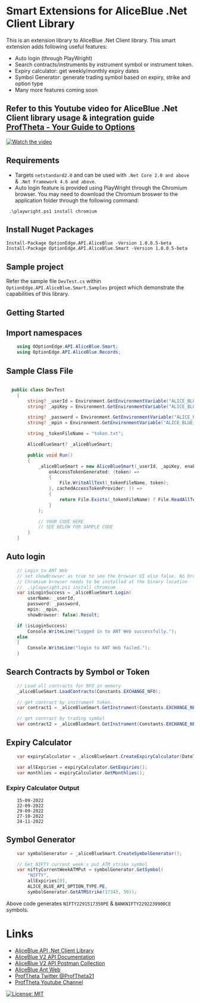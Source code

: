 # Smart Extensions for AliceBlue .Net Client Library 

This is an extension library to AliceBlue .Net Client library. This smart extension adds following useful features:

- Auto login (through PlayWright)
- Search contracts/instruments by instrument symbol or instrument token.
- Expiry calculator: get weekly/monthly expiry dates
- Symbol Generator: generate trading symbol based on expiry, strike and option type
- Many more features coming soon

## Refer to this Youtube video for AliceBlue .Net Client library usage & integration guide  [ProfTheta - Your Guide to Options](https://www.youtube.com/watch?v=ncjVPPeSQ88)

[![Watch the video](https://img.youtube.com/vi/ncjVPPeSQ88/mqdefault.jpg)](https://www.youtube.com/watch?v=ncjVPPeSQ88)

## Requirements

- Targets `netstandard2.0` and can be used with `.Net Core 2.0 and above` & `.Net Framework 4.6 and above`.
- Auto login feature is provided using PlayWright through the Chromium browser. You may need to download the Chromium broswer to the application folder through the following command:

```
 .\playwright.ps1 install chromium
```

## Install Nuget Packages

```
Install-Package OptionEdge.API.AliceBlue -Version 1.0.0.5-beta
Install-Package OptionEdge.API.AliceBlue.Smart -Version 1.0.0.5-beta
```

## Sample project
Refer the sample file `DevTest.cs` within `OptionEdge.API.AliceBlue.Smart.Samples` project which demonstrate the capabilities of this library.

## Getting Started

## Import namespaces
```csharp
    using OOptionEdge.API.AliceBlue.Smart;
    using OptionEdge.API.AliceBlue.Records;
```

## Sample Class File
```csharp

  public class DevTest
    {
        string? _userId = Environment.GetEnvironmentVariable("ALICE_BLUE_USER_ID");
        string? _apiKey = Environment.GetEnvironmentVariable("ALICE_BLUE_API_KEY");

        string? _password = Environment.GetEnvironmentVariable("ALICE_BLUE_PASSWORD");
        string? _mpin = Environment.GetEnvironmentVariable("ALICE_BLUE_MPIN");

        string _tokenFileName = "token.txt";

        AliceBlueSmart? _aliceBlueSmart;

        public void Run()
        {
            _aliceBlueSmart = new AliceBlueSmart(_userId, _apiKey, enableLogging: true,
                onAccessTokenGenerated: (token) =>
                {
                    File.WriteAllText(_tokenFileName, token);
                }, cachedAccessTokenProvider: () =>
                {
                    return File.Exists(_tokenFileName) ? File.ReadAllText(_tokenFileName) : "";                
                }
            );

            // YOUR CODE HERE
            // SEE BELOW FOR SAMPLE CODE
        }
    }

```

## Auto login
```csharp
    // Login to ANT Web 
    // set showBrowser as true to see the browser UI else false. No browser UI  will be created
    // Chromium browser needs to be installed at the binary location
    //  .\playwright.ps1 install chromium
    var isLoginSuccess = _aliceBlueSmart.Login(
        userName: _userId,
        password: _password,
        mpin: _mpin,
        showBrowser: false).Result;

    if (isLoginSuccess)
        Console.WriteLine("Logged in to ANT Web successfully.");
    else
    {
        Console.WriteLine("login to ANT Web failed.");
    }
```

## Search Contracts by Symbol or Token
```csharp
    // Load all contracts for NFO in memory
    _aliceBlueSmart.LoadContracts(Constants.EXCHANGE_NFO);

    // get contract by instrument token. 
    var contract1 = _aliceBlueSmart.GetInstrument(Constants.EXCHANGE_NFO, 51942);

    // get contract by trading symbol
    var contract2 = _aliceBlueSmart.GetInstrument(Constants.EXCHANGE_NFO, "symbol");
```

## Expiry Calculator
```csharp
    var expiryCalculator = _aliceBlueSmart.CreateExpiryCalculator(DateTime.Now);

    var allExpiries = expiryCalculator.GetExpiries();
    var monthlies = expiryCalculator.GetMonthlies();
```

### Expiry Calculator Output
```console
    15-09-2022
    22-09-2022
    29-09-2022
    27-10-2022
    24-11-2022
```

## Symbol Generator
```csharp
    var symbolGenerator = _aliceBlueSmart.CreateSymbolGenerator();

    // Get NIFTY current week's put ATM strike symbol
    var niftyCurrentWeekATMPut = symbolGenerator.GetSymbol(
        "NIFTY", 
        allExpiries[0], 
        ALICE_BLUE_API_OPTION_TYPE.PE, 
        symbolGenerator.GetATMStrike(17343, 50));
```

Above code generates `NIFTY2291517350PE` & `BANKNIFTY2292239900CE` symbols.

# Links
- [AliceBlue API .Net Client Library](https://github.com/proftheta/optionedge-api-aliceblue)
- [AliceBlue V2 API Documentation](https://v2api.aliceblueonline.com/introduction)
- [AliceBlue V2 API Postman Collection](https://v2api.aliceblueonline.com/Aliceblue.postman_collection.json)
- [AliceBlue Ant Web](https://a3.aliceblueonline.com/)
- [ProfTheta Twitter @ProfTheta21](https://twitter.com/ProfTheta21)
- [ProfTheta Youtube Channel](https://www.youtube.com/channel/UChp2hjl-OgGpHKCrwJPohEQ)

[![License: MIT](https://img.shields.io/badge/License-MIT-yellow.svg)](https://opensource.org/licenses/MIT)